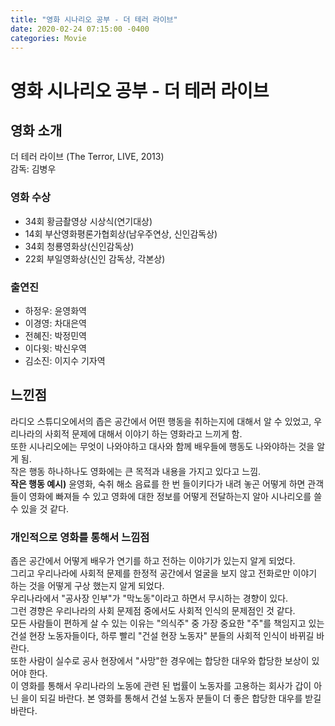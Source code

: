 ```yaml
---
title: "영화 시나리오 공부 - 더 테러 라이브"
date: 2020-02-24 07:15:00 -0400
categories: Movie
---
```

# 영화 시나리오 공부 - 더 테러 라이브
## 영화 소개

더 테러 라이브 (The Terror, LIVE, 2013)  
감독: 김병우

### 영화 수상

- 34회 황금촬영상 시상식(연기대상)
- 14회 부산영화평론가협회상(남우주연상, 신인감독상)
- 34회 청룡영화상(신인감독상)
- 22회 부일영화상(신인 감독상, 각본상)

### 출연진

- 하정우: 윤영화역
- 이경영: 차대은역
- 전혜진: 박정민역
- 이다윗: 박신우역
- 김소진: 이지수 기자역

## 느낀점

라디오 스튜디오에서의 좁은 공간에서 어떤 행동을 취하는지에 대해서 알 수 있었고, 우리나라의 사회적 문제에 대해서 이야기 하는 영화라고 느끼게 함.  
또한 시나리오에는 무엇이 나와야하고 대사와 함께 배우들에 행동도 나와야하는 것을 알게 됨.  
작은 행동 하나하나도 영화에는 큰 목적과 내용을 가지고 있다고 느낌.  
**작은 행동 예시)** 윤영화, 숙취 해소 음료를 한 번 들이키다가 내려 놓곤
어떻게 하면 관객들이 영화에 빠져들 수 있고 영화에 대한 정보를 어떻게 전달하는지 알아 시나리오를 쓸 수 있을 것 같다.

### 개인적으로 영화를 통해서 느낌점
좁은 공간에서 어떻게 배우가 연기를 하고 전하는 이야기가 있는지 알게 되었다.  
그리고 우리나라에 사회적 문제를 한정적 공간에서 얼굴을 보지 않고 전화로만 이야기 하는 것을 어떻게 구상 했는지 알게 되었다.  
우리나라에서 "공사장 인부"가 "막노동"이라고 하면서 무시하는 경향이 있다.  
그런 경향은 우리나라의 사회 문제점 중에서도 사회적 인식의 문제점인 것 같다.  
모든 사람들이 편하게 살 수 있는 이유는 "의식주" 중 가장 중요한 "주"를 책임지고 있는 건설 현장 노동자들이다,  하루 빨리 "건설 현장 노동자" 분들의 사회적 인식이 바뀌길 바란다.  
또한 사람이 실수로 공사 현장에서 "사망"한 경우에는 합당한 대우와 합당한 보상이 있어야 한다.  
이 영화를 통해서 우리나라의 노동에 관련 된 법률이 노동자를 고용하는 회사가 갑이 아닌 을이 되길 바란다. 본 영화를 통해서 건설 노동자 분들이 더 좋은 합당한 대우를 받길 바란다.